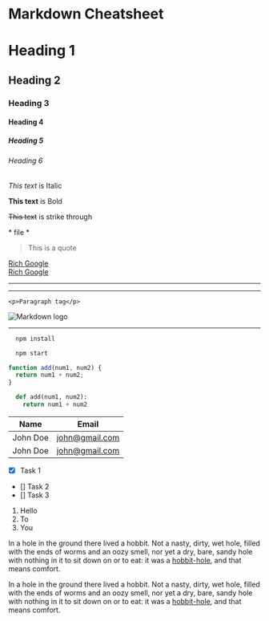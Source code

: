 # Markdown Cheatsheet

<!-- Headings -->

# Heading 1

## Heading 2

### Heading 3

#### Heading 4

##### Heading 5

###### Heading 6

<!-- Force new lines - Use two spaces at the end of line -->
<!-- Indenting Lines - Use three spaces -->

<!-- Italic -->

_This text_ is Italic

<!-- Strong -->

**This text** is Bold

<!-- Strikethrough -->

~~This text~~ is strike through

<!-- escaping -->

\* file \*

<!-- Blockquote -->

> This is a quote

<!-- Links -->

[Rich Google](https://google.com)  
[Rich Google](https://google.com "Google on hover")

<!-- Horizontal Rule -->

---

---

<!-- Inline Code block -->

`<p>Paragraph tag</p>`

<!-- Images -->

![Markdown logo](https://markdown-here.com/img/icon256.png "Mascot")

---

<!-- Github Markdown -->

<!-- Code Block -->

```bash
  npm install

  npm start
```

```javascript
function add(num1, num2) {
  return num1 + num2;
}
```

```python
  def add(num1, num2):
    return num1 + num2
```

<!-- Tables -->

| Name     | Email          |
| -------- | -------------- |
| John Doe | john@gmail.com |
| John Doe | john@gmail.com |

<!-- Task List -->

- [x] Task 1
- [] Task 2
- [] Task 3

1. Hello
2. To
3. You


<!-- Using URL in a paragraph to aid reading-->
In a hole in the ground there lived a hobbit. Not a nasty, dirty, wet hole, filled with the ends
of worms and an oozy smell, nor yet a dry, bare, sandy hole with nothing in it to sit down on or to
eat: it was a [hobbit-hole](https://en.wikipedia.org/wiki/Hobbit#Lifestyle "Hobbit lifestyles"), and that means comfort.

In a hole in the ground there lived a hobbit. Not a nasty, dirty, wet hole, filled with the ends
of worms and an oozy smell, nor yet a dry, bare, sandy hole with nothing in it to sit down on or to
eat: it was a [hobbit-hole][1], and that means comfort.

[1]: <https://en.wikipedia.org/wiki/Hobbit#Lifestyle> "Hobbit lifestyles"
